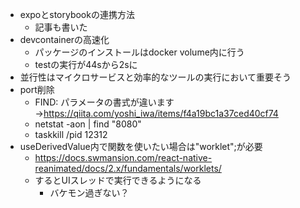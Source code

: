 - expoとstorybookの連携方法
  - 記事も書いた
- devcontainerの高速化
  - パッケージのインストールはdocker volume内に行う
  - testの実行が44sから2sに
- 並行性はマイクロサービスと効率的なツールの実行において重要そう
- port削除
  - FIND: パラメータの書式が違います→https://qiita.com/yoshi_iwa/items/f4a19bc1a37ced40cf74
  -  netstat -aon | find "8080"
  -  taskkill /pid 12312
- useDerivedValue内で関数を使いたい場合は"worklet";が必要
  - https://docs.swmansion.com/react-native-reanimated/docs/2.x/fundamentals/worklets/
  - するとUIスレッドで実行できるようになる
    - バケモン過ぎない？